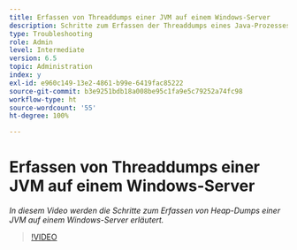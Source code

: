 ```yaml
---
title: Erfassen von Threaddumps einer JVM auf einem Windows-Server
description: Schritte zum Erfassen der Threaddumps eines Java-Prozesses auf einem Windows-Server
type: Troubleshooting
role: Admin
level: Intermediate
version: 6.5
topic: Administration
index: y
exl-id: e960c149-13e2-4861-b99e-6419fac85222
source-git-commit: b3e9251bdb18a008be95c1fa9e5c79252a74fc98
workflow-type: ht
source-wordcount: '55'
ht-degree: 100%

---
```


# Erfassen von Threaddumps einer JVM auf einem Windows-Server

*In diesem Video werden die Schritte zum Erfassen von Heap-Dumps einer JVM auf einem Windows-Server erläutert.*

>[!VIDEO](https://video.tv.adobe.com/v/335493?quality=12&learn=on)
